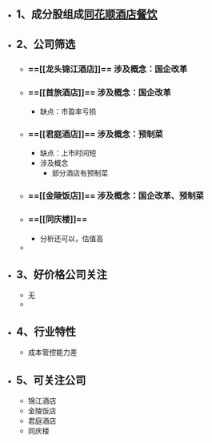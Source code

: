 - ## 1、成分股组成[同花顺酒店餐饮](http://q.10jqka.com.cn/thshy/detail/code/881161/)
- ## 2、公司筛选
	- ### ==[[龙头锦江酒店]]==  涉及概念：国企改革
	- ### ==[[首旅酒店]]==   涉及概念：国企改革
		- 缺点：市盈率亏损
	- ### ==[[君庭酒店]]== 涉及概念：预制菜
		- 缺点：上市时间短
		- 涉及概念
			- 部分酒店有预制菜
	- ### ==[[金陵饭店]]== 涉及概念：国企改革、预制菜
	- ### ==[[同庆楼]]==
		- 分析还可以，估值高
	-
- ## 3、好价格公司关注
	- 无
	-
- ## 4、行业特性
	- 成本管控能力差
- ## 5、可关注公司
	- 锦江酒店
	- 金陵饭店
	- 君庭酒店
	- 同庆楼